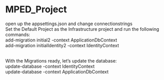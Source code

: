 # MPED_Project
open up the appsettings.json and change connectionstrings <br/>
Set the Default Project as the Infrastructure project and run the following commands:<br/>
add-migration initial2 -context ApplicationDbContext<br/>
add-migration initialIdentity2 -context IdentityContext<br/><br/>

With the Migrations ready, let’s update the database:<br/>
update-database -context IdentityContext<br/>
update-database -context ApplicationDbContext
